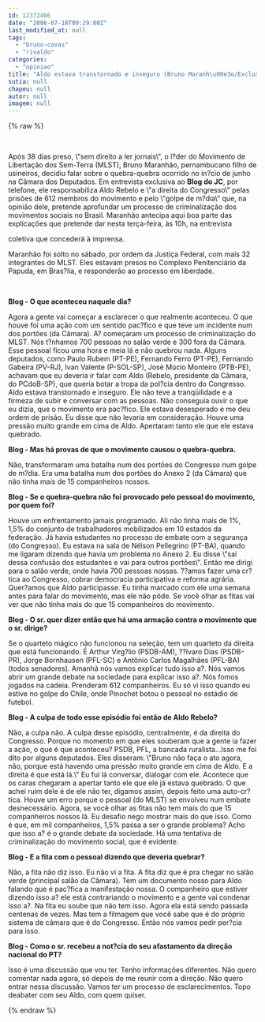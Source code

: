 ```yaml
---
id: 12372406
date: "2006-07-18T09:29:00Z"
last_modified_at: null
tags:
  - "bruno-covas"
  - "rivaldo"
categories:
  - "opiniao"
title: "Aldo estava transtornado e inseguro (Bruno Maranh\u00e3o/Exclusivo)"
sutia: null
chapeu: null
autor: null
imagem: null
---
```

{% raw %}
<p>&nbsp;</p>
<p><P>Após 38 dias preso, \"sem&nbsp;direito a&nbsp;ler jornais\",&nbsp;o l?der do Movimento de Libertação dos Sem-Terra (MLST), Bruno Maranhão, pernambucano filho de usineiros, decidiu falar sobre o quebra-quebra ocorrido no in?cio de junho na Câmara dos Deputados. Em entrevista exclusiva ao <B>Blog do JC</B>, por telefone, ele responsabiliza Aldo Rebelo e \"a direita do Congresso\" pelas prisões de 612 membros do movimento e pelo \"golpe de m?dia\" que, na opinião dele, pretende aprofundar um processo de criminalização dos movimentos sociais no Brasil. Maranhão antecipa aqui boa parte das explicações que pretende dar nesta terça-feira, às 10h, na entrevista</p>
<p> coletiva que concederá à imprensa.</P></p>
<p><P>Maranhão foi solto no sábado, por ordem da Justiça Federal, com mais 32 integrantes do MLST. Eles estavam presos no Complexo Penitenciário da Papuda, em Bras?lia, e responderão ao processo em liberdade.</P></p>
<p><P>&nbsp;</P><B></p>
<p><P>Blog - O que aconteceu naquele dia?</P></B></p>
<p><P>Agora a gente vai começar a esclarecer o que realmente aconteceu. O que houve foi uma ação com um sentido pac?fico e que teve um incidente num dos portões (da Câmara). A? começaram um processo de criminalização do MLST. Nós t?nhamos 700 pessoas no salão verde e 300 fora da Câmara. Esse pessoal ficou uma hora e meia lá e não quebrou nada. Alguns deputados, como Paulo Rubem (PT-PE), Fernando Ferro (PT-PE), Fernando Gabeira (PV-RJ), Ivan Valente (P-SOL-SP), José Múcio Monteiro (PTB-PE), achavam que eu deveria ir falar com Aldo (Rebelo, presidente da Câmara, do PCdoB-SP), que queria botar a tropa da pol?cia dentro do Congresso. Aldo estava transtornado e inseguro. Ele não teve a tranqüilidade e a firmeza de subir e conversar com as pessoas. Não conseguia ouvir o que eu dizia, que o movimento era pac?fico. Ele estava desesperado e me deu ordem de prisão. Eu disse que não levaria em consideração. Houve uma pressão muito grande em cima de Aldo. Apertaram tanto ele que ele estava quebrado.</P><B></p>
<p><P>Blog - Mas há provas de que o movimento causou o quebra-quebra.</P></B></p>
<p><P>Não, transformaram uma batalha num dos portões do Congresso num golpe de m?dia. Era uma batalha num dos portões do Anexo 2 (da Câmara) que não tinha mais de 15 companheiros nossos.</P><B></p>
<p><P>Blog - Se o quebra-quebra não foi provocado pelo pessoal do movimento, por quem foi?</P></B></p>
<p><P>Houve um enfrentamento jamais programado. Ali não tinha mais de 1%, 1,5% do conjunto de trabalhadores mobilizados em 10 estados da federação. Já havia estudantes no processo de embate com a segurança (do Congresso). Eu estava na sala de Nélson Pellegrino (PT-BA), quando me ligaram dizendo que havia um problema no Anexo 2. Eu disse \"sai dessa confusão dos estudantes e vai para outros portões\". Então me dirigi para o salão verde, onde havia 700 pessoas nossas. ??amos fazer uma cr?tica ao Congresso, cobrar democracia participativa e reforma agrária. Quer?amos que Aldo participasse. Eu tinha marcado com ele uma semana antes para falar do movimento, mas ele não pôde. Se você olhar as fitas vai ver que não tinha mais do que 15 companheiros do movimento.</P><B></p>
<p><P>Blog - O sr. quer dizer então que há uma armação contra o movimento que o sr. dirige?</P></B></p>
<p><P>Se o quarteto mágico não funcionou na seleção, tem um quarteto da direita que está funcionando. É Arthur Virg?lio (PSDB-AM), ??lvaro Dias (PSDB-PR), Jorge Bornhausen (PFL-SC) e Antônio Carlos Magalhães (PFL-BA) (todos senadores). Amanhã nós vamos explicar tudo isso a?. Nós vamos abrir um grande debate na sociedade para explicar isso a?. Nós fomos jogados na cadeia. Prenderam 612 companheiros. Eu só vi isso quando eu estive no golpe do Chile, onde Pinochet botou o pessoal no estádio de futebol.</P><B></p>
<p><P>Blog - A culpa de todo esse episódio foi então de Aldo Rebelo?</P></B></p>
<p><P>Não, a culpa não. A culpa desse episódio, centralmente, é da direita do Congresso. Porque no momento em que eles souberam que a gente ia fazer a ação, o que é que aconteceu? PSDB, PFL, a bancada ruralista...Isso me foi dito por alguns deputados. Eles disseram: \"Bruno não faça o ato agora, não, porque está havendo uma pressão muito grande em cima de Aldo. E a direita é que está lá.\" Eu fui lá conversar, dialogar com ele. Acontece que os caras chegaram a apertar tanto ele que ele já estava quebrado. O que achei ruim dele é de ele não ter, digamos assim, depois feito uma auto-cr?tica. Houve um erro porque o pessoal (do MLST) se envolveu num embate desnecessário. Agora, se você olhar as fitas não tem mais do que 15 companheiros nossos lá. Eu desafio nego mostrar mais do que isso. Como é que, em mil companheiros, 1,5% passa a ser o grande problema? Acho que isso a? é o grande debate da sociedade. Há uma tentativa de criminalização do movimento social, que é evidente.</P><B></p>
<p><P>Blog - E a fita com o pessoal dizendo que deveria quebrar?</P></B></p>
<p><P>Não, a fita não diz isso. Eu não vi a fita. A fita diz que é pra chegar no salão verde (principal salão da Câmara). Tem um documento nosso para Aldo falando que é pac?fica a manifestação nossa. O companheiro que estiver dizendo isso a? ele está contrariando o movimento e a gente vai condenar isso a?. Na fita eu soube que não tem isso. Agora ela está sendo passada centenas de vezes. Mas tem a filmagem que você sabe que é do próprio sistema de câmara que é do Congresso. Então nós vamos pedir per?cia para isso.</P><B></p>
<p><P>Blog - Como o sr. recebeu a not?cia do seu afastamento da direção nacional do PT?</P></B></p>
<p><P>Isso é uma discussão que vou ter. Tenho informações diferentes. Não quero comentar nada agora, só depois de me reunir com a direção. Não quero entrar nessa discussão. Vamos ter um processo de esclarecimentos. Topo deabater com seu Aldo, com quem quiser.</P> </p>
{% endraw %}